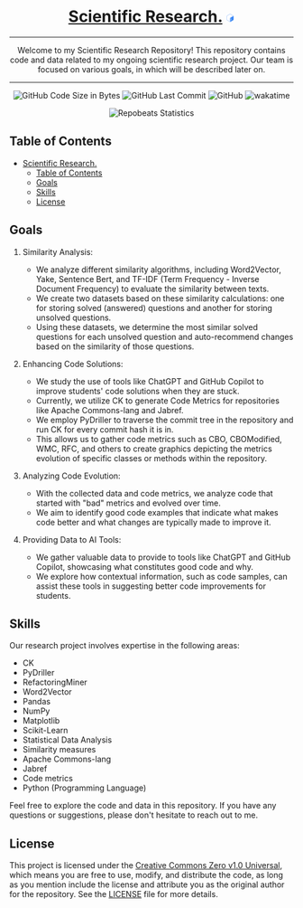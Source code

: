 <div align="center">
   
# [Scientific Research.](https://github.com/BrenoFariasdaSilva/Scientific-Research) <img src="https://github.com/BrenoFariasdaSilva/Scientific-Research/blob/main/.assets/Bash.svg"  width="3%" height="3%">

</div>

<div align="center">
  
---

Welcome to my Scientific Research Repository! This repository contains code and data related to my ongoing scientific research project. Our team is focused on various goals, in which will be described later on.
  
---

</div>

<div align="center">

![GitHub Code Size in Bytes](https://img.shields.io/github/languages/code-size/BrenoFariasdaSilva/Scientific-Research)
![GitHub Last Commit](https://img.shields.io/github/last-commit/BrenoFariasdaSilva/Scientific-Research)
![GitHub](https://img.shields.io/github/license/BrenoFariasdaSilva/Scientific-Research)
![wakatime](https://wakatime.com/badge/github/BrenoFariasdaSilva/Scientific-Research.svg)

</div>

<div align="center">
   
![Repobeats Statistics](https://repobeats.axiom.co/api/embed/cc926b338fcd1c49112ae0c1707e41cbfc07f606.svg "Repobeats analytics image")

</div>

## Table of Contents
- [Scientific Research. ](#scientific-research-)
  - [Table of Contents](#table-of-contents)
  - [Goals](#goals)
  - [Skills](#skills)
  - [License](#license)

## Goals

1. Similarity Analysis:
   - We analyze different similarity algorithms, including Word2Vector, Yake, Sentence Bert, and TF-IDF (Term Frequency - Inverse Document Frequency) to evaluate the similarity between texts.
   - We create two datasets based on these similarity calculations: one for storing solved (answered) questions and another for storing unsolved questions.
   - Using these datasets, we determine the most similar solved questions for each unsolved question and auto-recommend changes based on the similarity of those questions.

2. Enhancing Code Solutions:
   - We study the use of tools like ChatGPT and GitHub Copilot to improve students' code solutions when they are stuck.
   - Currently, we utilize CK to generate Code Metrics for repositories like Apache Commons-lang and Jabref.
   - We employ PyDriller to traverse the commit tree in the repository and run CK for every commit hash it is in.
   - This allows us to gather code metrics such as CBO, CBOModified, WMC, RFC, and others to create graphics depicting the metrics evolution of specific classes or methods within the repository.

3. Analyzing Code Evolution:
   - With the collected data and code metrics, we analyze code that started with "bad" metrics and evolved over time.
   - We aim to identify good code examples that indicate what makes code better and what changes are typically made to improve it.

4. Providing Data to AI Tools:
   - We gather valuable data to provide to tools like ChatGPT and GitHub Copilot, showcasing what constitutes good code and why.
   - We explore how contextual information, such as code samples, can assist these tools in suggesting better code improvements for students.

## Skills

Our research project involves expertise in the following areas:

- CK
- PyDriller
- RefactoringMiner
- Word2Vector
- Pandas
- NumPy
- Matplotlib
- Scikit-Learn
- Statistical Data Analysis
- Similarity measures
- Apache Commons-lang
- Jabref
- Code metrics
- Python (Programming Language)

Feel free to explore the code and data in this repository. If you have any questions or suggestions, please don't hesitate to reach out to me.

## License

This project is licensed under the [Creative Commons Zero v1.0 Universal](LICENSE), which means you are free to use, modify, and distribute the code, as long as you mention include the license and attribute you as the original author for the repository. See the [LICENSE](LICENSE) file for more details.